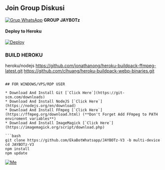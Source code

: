 ## Join Group Diskusi
[![Grup WhatsApp](https://img.shields.io/badge/WhatsApp%20Group-25D366?style=for-the-badge&logo=whatsapp&logoColor=white)](https://chat.whatsapp.com/GRigRq6LkoMDR7HOwkQAIO) 
**GROUP JAYBOTz**


#### Deploy to Heroku
[![Deploy](https://www.herokucdn.com/deploy/button.svg)](https://heroku.com/deploy?template=https://github.com/EkaBotWhatsapp/JAYBOTz-V3)

### BUILD HEROKU
heroku/nodejs
https://github.com/jonathanong/heroku-buildpack-ffmpeg-latest.git
https://github.com/clhuang/heroku-buildpack-webp-binaries.git
```

## FOR WINDOWS/VPS/RDP USER

* Download And Install Git [`Click Here`](https://git-scm.com/downloads)
* Download And Install NodeJS [`Click Here`](https://nodejs.org/en/download)
* Download And Install FFmpeg [`Click Here`](https://ffmpeg.org/download.html) (**Don't Forget Add FFmpeg to PATH enviroment variables**)
* Download And Install ImageMagick [`Click Here`](https://imagemagick.org/script/download.php)

```bash
git clone https://github.com/EkaBotWhatsapp/JAYBOTz-V3 -b multi-device
cd JAYBOTz-V3
npm install
npm update
```

[![Me](https://github.com/EkaBotWhatsapp.png?size=100)](https://github.com/EkaBotWhatsapp)
